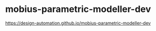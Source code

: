 # mobius-parametric-modeller-dev

https://design-automation.github.io/mobius-parametric-modeller-dev

